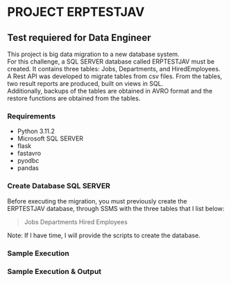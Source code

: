 # PROJECT ERPTESTJAV
## Test requiered for Data Engineer

This project is big data migration to a new database system.   
For this challenge, a SQL SERVER database called ERPTESTJAV must be created. It contains three tables: Jobs, Departments, and HiredEmployees.   
A Rest API was developed to migrate tables from csv files. From the tables, two result reports are produced, built on views in SQL.   
Additionally, backups of the tables are obtained in AVRO format and the restore functions are obtained from the tables.   
   
### Requirements
   
  * Python 3.11.2
  * Microsoft SQL SERVER 
  * flask
  * fastavro
  * pyodbc  
  * pandas
   
### Create Database SQL SERVER
   
Before executing the migration, you must previously create the ERPTESTJAV database, through SSMS with the three tables that I list below:
> Jobs
> Departments
> Hired Employees
   
Note: If I have time, I will provide the scripts to create the database.
    
### Sample Execution




### Sample Execution & Output

